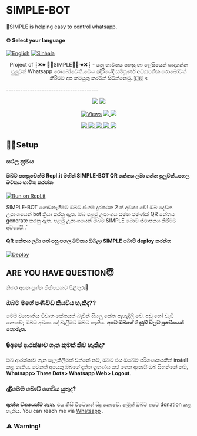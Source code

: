 # SIMPLE-BOT
🌟SIMPLE is helping easy to control whatsapp.



#### © Select your language
  [![English](https://img.shields.io/badge/Select-English-red.svg)](https://github.com/Thisan01/x-devil-2.0/blob/main/README.md)
  [![Sinhala](https://img.shields.io/badge/Select-Sinhala-green.svg)](https://github.com/Thisan01/x-devil-2.0/blob/main/README-Sl.md)

</p>
             
<p align="center">
  
</p>



<p align="center">
    Project of ┋✖☛🧚‍♂️SIMPLE🧚‍♂️☚✖┋ - යනු භාවිතය පහසු හා ලේසියෙන් සාදාගන්න පුලුවන් Whatsapp රොබෝවෙකි.මෙය ඉදිරියේදී සම්පූර්ණ අධ්‍යාපනික රොබෝවක් කිරීමට අප කටයුතු කරමින් සිටින්නෙමු..🇱🇰 
        <
    
</p>
---------------------------------------
<p align="center">
  <a href="https://github.com/kaviyane1/kaviyane1.git">
    <img src="https://img.shields.io/docker/pulls/fusuf/whatsasena?style=flat-square"/></a>
  
  </a>
  <a href="https://github.com/Thisan01/x-devil-2.0">
    <img src="https://img.shields.io/docker/image-size/fusuf/whatsasena?style=flat-square">
    
  </a>
</p>

<p align="center">
  <a href="https://github.com/kaviyane1/kaviyane1.git">
    <img src="https://hits.seeyoufarm.com/api/count/incr/badge.svg?url=https%3A%2F%2Fgithub.com%2FThisan01%2Fx-devil-2.0&count_bg=%2379C83D&title_bg=%23555555&icon=gitpod.svg&icon_color=%23E7E7E7&title=Views&edge_flat=false" alt="Views"/></a>
  
  </a>
  <a href="https://github.com/kaviyane1/kaviyane1.git">
    <img src="https://img.shields.io/github/forks/Thisan04/SL-ASIATA?label=Fork&style=social">
    
  </a>
  <a href="https://github.com/Thisan01/x-devil-2.0/stargazers">
    <img src="https://img.shields.io/github/stars/Thisan04/SL-ASIATA?style=social">
  </a>
</p>

<p align="center">
  <a href="https://github.com/Thisan01/x-devil-2.0">
    <img src="https://img.shields.io/github/repo-size/phaticusthiccy/WhatsAsenaDuplicated?color=purple&label=Repo%20Boyutu&style=plastic">

  </a>
  <a href="https://github.com/phaticusthiccy/WhatsAsenaDuplicated/blob/master/LICENSE">
    <img src="https://img.shields.io/github/license/phaticusthiccy/WhatsAsenaDuplicated?color=purple&label=License&style=plastic">

  </a>
  <a href="https://github.com/phaticusthiccy/WhatsAsenaDuplicated">
    <img src="https://img.shields.io/github/languages/top/phaticusthiccy/WhatsAsenaDuplicated?color=purple&label=Javascript&style=plastic">

  </a>
  <a href="https://github.com/phaticusthiccy">
    <img src="https://img.shields.io/static/v1?label=Author&message=devil%20X&color=purple&style=plastic">

  </a>
  <a href="https://wa.me/+94 74 032 5068">
    <img src="https://img.shields.io/badge/Contact%20Me%20On%20Whatsapp-Ravanatech%20AX%20-purple&style=plastic">

  </a>
</p>

## 👨‍🔧Setup 

### සරල ක්‍රමය

#### ඔබට පහසුවෙන්ම Repl.it මඟින් SIMPLE-BOT QR කේතය ලබා ගන්න පුලුවන්..පහල  බටනය භාවිත කරන්න
[![Run on Repl.it](https://repl.it/badge/github/quiec/whatsasena)](https://replit.com/@Thisan01/ASIATA-WA)

SIMPLE-BOT ගොඩනැගීමට ඔබට ජංගම දුරකථන 2 ක් අවශ්‍ය වේ!
ඔබ දෙවන උපාංගයෙන් bot ක්‍රියා කරනු ඇත. 
ඔබ පළමු උපාංගය සමඟ පමණක් QR කේතය generate කරනු ඇත.
පළමු උපාංගයෙන් ඔබට SIMPLE බොට් ස්ථාපනය කිරීමට අවශ්‍යයි..`

#### QR කේතය ලබා ගත් පසු පහල බටනය ඔබලා SIMPLE බොට් deploy කරන්න
[![Deploy](https://www.herokucdn.com/deploy/button.svg)](https://heroku.com/deploy?template=https://github.com/Thisan04/SL-ASIATA)



  </a>

## ARE YOU HAVE QUESTION😇
නිතර අසන ප්‍රශ්න කිහිපයකට පිළිතුරු💝

### ඔබට මගේ පණිවිඩ කියවිය හැකිද??
මෙම ව්‍යාපෘතිය විවෘත කේතයක් බැවින් සියලු කේත පැහැදිලි වේ. අඩු හෝ වැඩි නොවේ; ඔබට අවශ්‍ය දේ බැලීමට ඔබට හැකිය. **අපට ඔබගේ ගිණුම් වලට ප්‍රවේශයක් නොමැත.**

### 🔒අපේ ආරක්ෂාව ගැන කුමක් කිව හැකිද?
ඔබ ආරක්ෂාව ගැන සැලකිලිමත් වන්නේ නම්, ඔබට එය ඔබේම පරිගණකයකින් install කළ හැකිය. වෙනත් අයෙකු ඔබගේ දත්ත ග්‍රහණය කර ගෙන ඇතැයි ඔබ සිතන්නේ නම්, **Whatsapp> Three Dots> Whatsapp Web> Logout**.

### 💰මෙම බොට් ගෙවිය යුතුද?
**ඇත්ත වශයෙන්ම නැත.** එය කිසි විටෙකත් සිදු නොවේ. නමුත් ඔබට අපට donation කළ හැකිය. You can reach me via [Whatsapp](https://wa.me/+94766816809) .

### ⚠️ Warning! 
```
